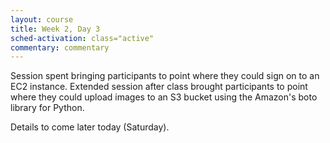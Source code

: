 ```yaml
---
layout: course
title: Week 2, Day 3
sched-activation: class="active"
commentary: commentary
---
```


Session spent bringing participants to point where they could sign on
to an EC2 instance. Extended session after class brought participants
to point where they could upload images to an S3 bucket using the
Amazon's boto library for Python.

Details to come later today (Saturday).